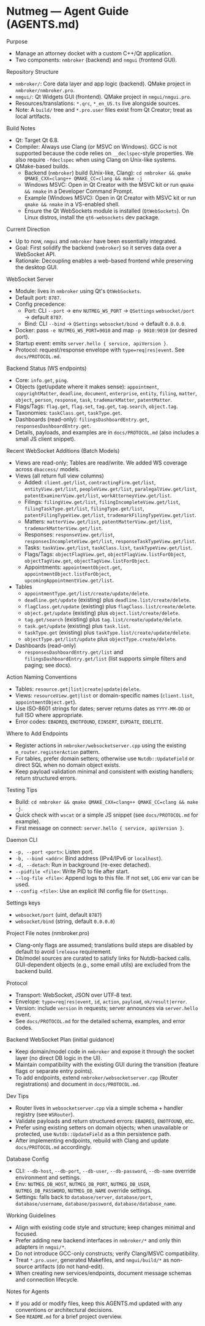 # Nutmeg — Agent Guide (AGENTS.md)

Purpose
- Manage an attorney docket with a custom C++/Qt application.
- Two components: `nmbroker` (backend) and `nmgui` (frontend GUI).

Repository Structure
- `nmbroker/`: Core data layer and app logic (backend). QMake project in `nmbroker/nmbroker.pro`.
- `nmgui/`: Qt Widgets GUI (frontend). QMake project in `nmgui/nmgui.pro`.
- Resources/translations: `*.qrc`, `*_en_US.ts` live alongside sources.
- Note: A `build/` tree and `*.pro.user` files exist from Qt Creator; treat as local artifacts.

Build Notes
- Qt: Target Qt 6.8.
- Compiler: Always use Clang (or MSVC on Windows). GCC is not supported because the code relies on `__declspec`-style properties. We also require `-fdeclspec` when using Clang on Unix-like systems.
- QMake-based builds.
  - Backend (`nmbroker`) build (Unix-like, Clang): `cd nmbroker && qmake QMAKE_CXX=clang++ QMAKE_CC=clang && make -j`
  - Windows MSVC: Open in Qt Creator with the MSVC kit or run `qmake && nmake` in a Developer Command Prompt.
  - Example (Windows MSVC): Open in Qt Creator with MSVC kit or run `qmake && nmake` in a VS-enabled shell.
  - Ensure the Qt WebSockets module is installed (`QtWebSockets`). On Linux distros, install the `qt6-websockets` dev package.

Current Direction
- Up to now, `nmgui` and `nmbroker` have been essentially integrated.
- Goal: First solidify the backend (`nmbroker`) so it serves data over a WebSocket API.
- Rationale: Decoupling enables a web-based frontend while preserving the desktop GUI.

WebSocket Server
- Module: lives in `nmbroker` using Qt's `QtWebSockets`.
- Default port: `8787`.
- Config precedence:
  - Port: CLI `--port` → env `NUTMEG_WS_PORT` → `QSettings` `websocket/port` → default `8787`.
  - Bind: CLI `--bind` → `QSettings` `websocket/bind` → default `0.0.0.0`.
- Docker: pass `-e NUTMEG_WS_PORT=9010` and map `-p 9010:9010` (or desired port).
- Startup event: emits `server.hello { service, apiVersion }`.
- Protocol: request/response envelope with `type=req|res|event`. See `docs/PROTOCOL.md`.

Backend Status (WS endpoints)
- Core: `info.get`, `ping`.
- Objects (get/update where it makes sense): `appointment`, `copyrightMatter`, `deadline`, `document`, `enterprise`, `entity`, `filing`, `matter`, `object`, `person`, `response`, `task`, `trademarkMatter`, `patentMatter`.
- Flags/Tags: `flag.get`, `flag.set`, `tag.get`, `tag.search`, `object.tag`.
- Taxonomies: `taskClass.get`, `taskType.get`.
- Dashboards (read-only): `filingsDashboardEntry.get`, `responsesDashboardEntry.get`.
- Details, payloads, and examples are in `docs/PROTOCOL.md` (also includes a small JS client snippet).

Recent WebSocket Additions (Batch Models)
- Views are read-only; Tables are read/write. We added WS coverage across `dbaccess/` models.
- Views (all return full view columns)
  - Added: `client.get/list`, `contractingFirm.get/list`, `entityView.get/list`, `peopleView.get/list`, `paralegalView.get/list`, `patentExaminerView.get/list`, `workAttorneyView.get/list`.
  - Filings: `filingView.get/list`, `filingIncompleteView.get/list`, `filingTaskType.get/list`, `filingType.get/list`, `patentFilingTypeView.get/list`, `trademarkFilingTypeView.get/list`.
  - Matters: `matterView.get/list`, `patentMatterView.get/list`, `trademarkMatterView.get/list`.
  - Responses: `responseView.get/list`, `responsesIncompleteView.get/list`, `responseTaskTypeView.get/list`.
  - Tasks: `taskView.get/list`, `taskClass.list`, `taskTypeView.get/list`.
  - Flags/Tags: `objectFlagView.get`, `objectFlagView.listForObject`, `objectTagView.get`, `objectTagView.listForObject`.
  - Appointments: `appointmentObject.get`, `appointmentObject.listForObject`, `upcomingAppointmentView.get/list`.
- Tables
  - `appointmentType.get/list/create/update/delete`.
  - `deadline.get/update` (existing) plus `deadline.list/create/delete`.
  - `flagClass.get/update` (existing) plus `flagClass.list/create/delete`.
  - `object.get/update` (existing) plus `object.list/create/delete`.
  - `tag.get/search` (existing) plus `tag.list/create/update/delete`.
  - `task.get/update` (existing) plus `task.list`.
  - `taskType.get` (existing) plus `taskType.list/create/update/delete`.
  - `objectType.get/list/update` plus `objectType.create/delete`.
- Dashboards (read-only)
  - `responsesDashboardEntry.get/list` and `filingsDashboardEntry.get/list` (list supports simple filters and paging; see docs).

Action Naming Conventions
- Tables: `resource.get|list|create|update|delete`.
- Views: `resourceView.get|list` or domain-specific names (`client.list`, `appointmentObject.get`).
- Use ISO-8601 strings for dates; server returns dates as `YYYY-MM-DD` or full ISO where appropriate.
- Error codes: `EBADREQ`, `ENOTFOUND`, `EINSERT`, `EUPDATE`, `EDELETE`.

Where to Add Endpoints
- Register actions in `nmbroker/websocketserver.cpp` using the existing `m_router.registerAction` pattern.
- For tables, prefer domain setters; otherwise use `Nutdb::UpdateField` or direct SQL when no domain object exists.
- Keep payload validation minimal and consistent with existing handlers; return structured errors.

Testing Tips
- Build: `cd nmbroker && qmake QMAKE_CXX=clang++ QMAKE_CC=clang && make -j`.
- Quick check with `wscat` or a simple JS snippet (see `docs/PROTOCOL.md` for example).
- First message on connect: `server.hello { service, apiVersion }`.

Daemon CLI
- `-p, --port <port>`: Listen port.
- `-b, --bind <addr>`: Bind address (IPv4/IPv6 or `localhost`).
- `-d, --detach`: Run in background (re-exec detached).
- `--pidfile <file>`: Write PID to file after start.
- `--log-file <file>`: Append logs to this file. If not set, `LOG` env var can be used.
- `--config <file>`: Use an explicit INI config file for `QSettings`.

Settings keys
- `websocket/port` (uint, default `8787`)
- `websocket/bind` (string, default `0.0.0.0`)

Project File notes (nmbroker.pro)
- Clang-only flags are assumed; translations build steps are disabled by default to avoid `lrelease` requirement.
- Db/model sources are curated to satisfy links for Nutdb-backed calls. GUI-dependent objects (e.g., some email utils) are excluded from the backend build.

Protocol
- Transport: WebSocket, JSON over UTF‑8 text.
- Envelope: `type=req|res|event`, `id`, `action`, `payload`, `ok/result|error`.
- Version: include `version` in requests; server announces via `server.hello` event.
- See `docs/PROTOCOL.md` for the detailed schema, examples, and error codes.

Backend WebSocket Plan (initial guidance)
- Keep domain/model code in `nmbroker` and expose it through the socket layer (no direct DB logic in the UI).
- Maintain compatibility with the existing GUI during the transition (feature flags or separate entry points).
- To add endpoints, extend `nmbroker/websocketserver.cpp` (Router registrations) and document in `docs/PROTOCOL.md`.

Dev Tips
- Router lives in `websocketserver.cpp` via a simple schema + handler registry (see `WSRouter`).
- Validate payloads and return structured errors: `EBADREQ`, `ENOTFOUND`, etc.
- Prefer using existing setters on domain objects; when unavailable or protected, use `Nutdb::UpdateField` as a thin persistence path.
- After implementing endpoints, rebuild with Clang and update `docs/PROTOCOL.md` accordingly.

Database Config
- CLI: `--db-host`, `--db-port`, `--db-user`, `--db-password`, `--db-name` override environment and settings.
- Env: `NUTMEG_DB_HOST`, `NUTMEG_DB_PORT`, `NUTMEG_DB_USER`, `NUTMEG_DB_PASSWORD`, `NUTMEG_DB_NAME` override settings.
- Settings: falls back to `database/server`, `database/port`, `database/username`, `database/password`, `database/database_name`.

Working Guidelines
- Align with existing code style and structure; keep changes minimal and focused.
- Prefer adding new backend interfaces in `nmbroker/*` and only thin adapters in `nmgui/*`.
- Do not introduce GCC-only constructs; verify Clang/MSVC compatibility.
- Treat `*.pro.user`, generated Makefiles, and `nmgui/build/*` as non-source artifacts (do not hand-edit).
- When creating new services/endpoints, document message schemas and connection lifecycle.

Notes for Agents
- If you add or modify files, keep this AGENTS.md updated with any conventions or architectural decisions.
- See `README.md` for a brief project overview.
